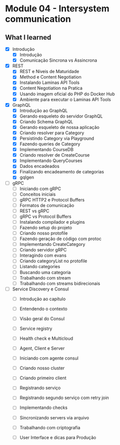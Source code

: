 # Module 04 - Intersystem communication

## What I learned

- [x] Introdução
  - [x] Introdução
  - [x] Comunicação Sincrona vs Assincrona

- [x] REST
  - [x] REST e Níveis de Maturidade
  - [x] Method e Content Negotiation
  - [x] Instalando Laminas API Tools
  - [x] Content Negotiation na Pratica
  - [x] Usando imagem oficial do PHP do Docker Hub
  - [x] Ambiente para executar o Laminas API Tools

- [x] GraphQL
  - [x] Introdução ao GraphQL
  - [x] Gerando esqueleto do servidor GraphQL
  - [x] Criando Schema GraphQL
  - [x] Gerando esqueleto de nossa aplicação
  - [x] Criando resolver para Category
  - [x] Persistindo Category via Playground
  - [x] Fazendo queries de Category
  - [x] Implementando CourseDB
  - [x] Criando resolver de CreateCourse
  - [x] Implementando QueryCourses
  - [x] Dados encadeados
  - [x] Finalizando encadeamento de categorias
  - [x] gqlgen

- [ ] gRPC
  - [ ] Iniciando com gRPC
  - [ ] Conceitos iniciais
  - [ ] gRPC HTTP2 e Protocol Buffers
  - [ ] Formatos de comunicação
  - [ ] REST vs gRPC
  - [ ] gRPC vs Protocol Buffers
  - [ ] Instalando compilador e plugins
  - [ ] Fazendo setup do projeto
  - [ ] Criando nosso protofile
  - [ ] Fazendo geração de código com protoc
  - [ ] Implementando CreateCategory
  - [ ] Criando servidor gRPC
  - [ ] Interagindo com evans
  - [ ] Criando categoryList no protofile
  - [ ] Listando categories
  - [ ] Buscando uma categoria
  - [ ] Trabalhando com stream
  - [ ] Trabalhando com streams bidirecionais

- [ ] Service Discovery e Consul
  - [ ] Introdução ao capítulo
  - [ ] Entendendo o contexto
  - [ ] Visão geral do Consul
  - [ ] Service registry
  - [ ] Health check e Multicloud
  - [ ] Agent, Client e Server
  - [ ] Iniciando com agente consul
  - [ ] Criando nosso cluster
  - [ ] Criando primeiro client
  - [ ] Registrando serviço
  - [ ] Registrando segundo serviço com retry join
  - [ ] Implementando checks
  - [ ] Sincronizando servers via arquivo
  - [ ] Trabalhando com criptografia
  - [ ] User Interface e dicas para Produção
  